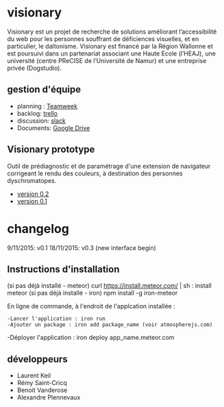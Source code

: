 # visionary
Visionary est un projet de recherche de solutions améliorant l’accessibilité du web pour les personnes souffrant de déficiences visuelles, et en particulier, le daltonisme. 
 Visionary est financé par la Région Wallonne et est poursuivi dans un partenariat associant une Haute Ecole (l’HEAJ), 
 une université (centre PReCISE de l’Université de Namur) et une entreprise privée (Dogstudio). 

## gestion d'équipe
- planning : [Teamweek](https://app.teamweek.com/#timeline)
- backlog: [trello](https://trello.com/b/yaTQVddl/visionary)
- discussion: [slack](https://visionary-heaj.slack.com) 
- Documents: [Google Drive](https://drive.google.com/drive/u/0/folders/0BxEweVeh8HjjZGFJZzNFd3hvdG8)

## Visionary prototype
Outil de prédiagnostic et de paramétrage d'une extension de navigateur corrigeant le rendu des couleurs, à destination des personnes dyschromatopes.

- [version 0.2](http://visionary-test.meteor.com/)
- [version 0.1](http://visionaryv1.meteor.com/)

# changelog

9/11/2015: v0.1
18/11/2015: v0.3 (new interface begin)

## Instructions d'installation
	
  (si pas déjà installé - meteor) curl https://install.meteor.com/ | sh : install meteor
  (si pas déjà installé - iron) npm install -g iron-meteor        
  
En ligne de commande, à l'endroit de l'applcation installée :
            
	-Lancer l'application : iron run
	-Ajouter un package : iron add package_name (voir atmospherejs.com)
  -Déployer l'application : iron deploy app_name.meteor.com

## développeurs
- Laurent Keil
- Rémy Saint-Cricq
- Benoit Vanderose
- Alexandre Plennevaux
